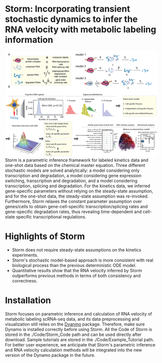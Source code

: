 # Storm: Incorporating transient stochastic dynamics to infer the RNA velocity with metabolic labeling information
<img src="docs/figure1.png">
Storm is a parametric inference framework for labeled kinetics data and one-shot data based on the chemical master equation. Three different stochastic models are solved analytically: a model considering only transcription and degradation, a model considering gene expression switching, transcription and degradation, and a model considering transcription, splicing and degradation. For the kinetics data, we inferred gene-specific parameters without relying on the steady-state assumption, and for the one-shot data, the steady-state assumption was re-invoked. Furthermore, Storm relaxes the constant parameter assumption over genes/cells to obtain gene-cell-specific transcription/splicing rates and gene-specific degradation rates, thus revealing time-dependent and cell-state specific transcriptional regulations.

#  Highlights of Storm
- Storm does not require steady-state assumptions on the kinetics experiments.
- Storm's stochastic model-based approach is more consistent with real biological process than the previous deterministic ODE model.
- Quantitative results show that the RNA velocity inferred by Storm outperforms previous methods in terms of both consistency and correctness.

# Installation
Storm focuses on parametric inference and calculation of RNA velocity of metabolic labeling scRNA-seq data, and its data preprocessing and visualization still relies on the [Dyanmo](https://dynamo-release.readthedocs.io/en/latest/index.html) package. Therefore, make sure Dynamo is installed correctly before using Storm.
All the Code of Storm is stored in the ./Code/Storm_Code path and can be used directly after download. Sample tutorials are stored in the ./Code/Example_Tutorial path.
For better user experience, we anticipate that Storm's parametric inference and RNA velocity calculation methods will be integrated into the new version of the Dynamo package in the future.
